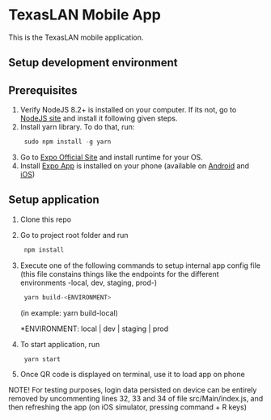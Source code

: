 
# TexasLAN Mobile App

This is the TexasLAN mobile application.

## Setup development environment

## Prerequisites

1. Verify NodeJS 8.2+ is installed on your computer. If its not, go to [NodeJS site](https://nodejs.org/en/) and install it following given steps.
2. Install yarn library. To do that, run:
    ```javascript
     sudo npm install -g yarn
    ```
3. Go to [Expo Official Site](https://expo.io/tools) and install runtime for your OS.    
4. Install [Expo App]() is installed on your phone (available on [Android](https://play.google.com/store/apps/details?id=host.exp.exponent) and [iOS](https://itunes.apple.com/us/app/expo-client/id982107779?mt=8))


## Setup application

1. Clone this repo
2. Go to project root folder and run
    ```javascript
     npm install
    ```
3. Execute one of the following commands to setup internal app config file (this file constains things like the endpoints for the different environments -local, dev, staging, prod-)
    ```javascript
     yarn build-<ENVIRONMENT>
    ```   
    (in example: yarn build-local)

    *ENVIRONMENT: local | dev | staging | prod
4. To start application, run 
    ```javascript
     yarn start
    ```
5. Once QR code is displayed on terminal, use it to load app on phone


NOTE! For testing purposes, login data persisted on device can be entirely removed by uncommenting lines 32, 33 and 34 of file src/Main/index.js, and then refreshing the app (on iOS simulator, pressing command + R keys)
